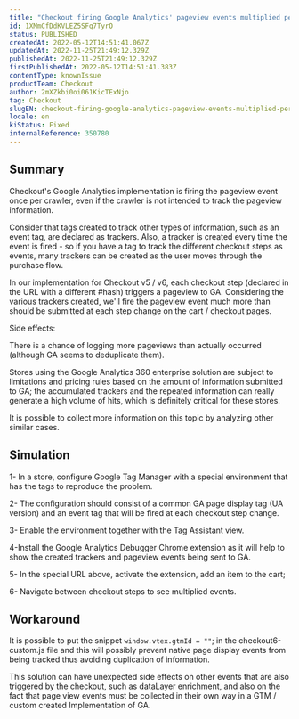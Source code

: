 ```yaml
---
title: "Checkout firing Google Analytics' pageview events multiplied per tracker"
id: 1XMmCfDdKVLEZ5SFq7TyrO
status: PUBLISHED
createdAt: 2022-05-12T14:51:41.067Z
updatedAt: 2022-11-25T21:49:12.329Z
publishedAt: 2022-11-25T21:49:12.329Z
firstPublishedAt: 2022-05-12T14:51:41.383Z
contentType: knownIssue
productTeam: Checkout
author: 2mXZkbi0oi061KicTExNjo
tag: Checkout
slugEN: checkout-firing-google-analytics-pageview-events-multiplied-per-tracker
locale: en
kiStatus: Fixed
internalReference: 350780
---
```


## Summary


Checkout's Google Analytics implementation is firing the pageview event once per crawler, even if the crawler is not intended to track the pageview information.

Consider that tags created to track other types of information, such as an event tag, are declared as trackers.
Also, a tracker is created every time the event is fired - so if you have a tag to track the different checkout steps as events, many trackers can be created as the user moves through the purchase flow.

In our implementation for Checkout v5 / v6, each checkout step (declared in the URL with a different #hash) triggers a pageview to GA. Considering the various trackers created, we'll fire the pageview event much more than should be submitted at each step change on the cart / checkout pages.

Side effects:

There is a chance of logging more pageviews than actually occurred (although GA seems to deduplicate them).

Stores using the Google Analytics 360 enterprise solution are subject to limitations and pricing rules based on the amount of information submitted to GA; the accumulated trackers and the repeated information can really generate a high volume of hits, which is definitely critical for these stores.

It is possible to collect more information on this topic by analyzing other similar cases.




## Simulation



1- In a store, configure Google Tag Manager with a special environment that has the tags to reproduce the problem.

2- The configuration should consist of a common GA page display tag (UA version) and an event tag that will be fired at each checkout step change.


3- Enable the environment together with the Tag Assistant view.

4-Install the Google Analytics Debugger Chrome extension as it will help to show the created trackers and pageview events being sent to GA.

5- In the special URL above, activate the extension, add an item to the cart;

6- Navigate between checkout steps to see multiplied events.







## Workaround



It is possible to put the snippet `window.vtex.gtmId = ""`; in the checkout6-custom.js file and this will possibly prevent native page display events from being tracked thus avoiding duplication of information.

This solution can have unexpected side effects on other events that are also triggered by the checkout, such as dataLayer enrichment, and also on the fact that page view events must be collected in their own way in a GTM / custom created Implementation of GA.

